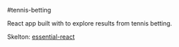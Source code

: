 #tennis-betting

React app built with  to explore results from tennis betting.

Skelton: [essential-react](https://github.com/pheuter/essential-react)
